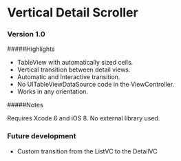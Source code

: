 Vertical Detail Scroller
========================

### Version 1.0

#####Highlights

 - TableView with automatically sized cells.
 - Vertical transition between detail views.
 - Automatic and Interactive transition.
 - No UITableViewDataSource code in the ViewController.
 - Works in any orientation.
 
#####Notes

 Requires Xcode 6 and iOS 8. No external library used.
 

### Future development

 - Custom transition from the ListVC to the DetailVC
